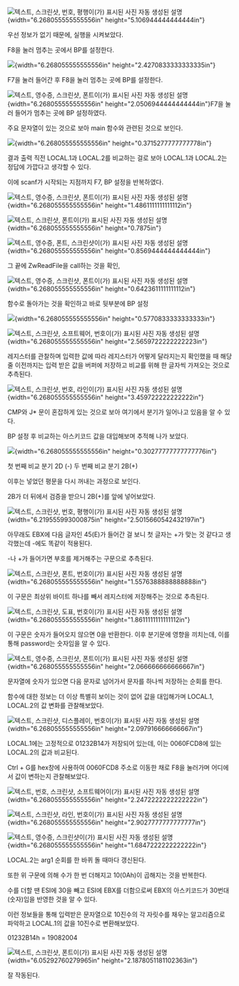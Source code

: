 ![텍스트, 스크린샷, 번호, 평행이(가) 표시된 사진 자동 생성된
설명](media/image1.png){width="6.268055555555556in"
height="5.106944444444444in"}

우선 정보가 없기 때문에, 실행을 시켜보았다.

F8을 눌러 멈추는 곳에서 BP를 설정한다.

![](media/image2.png){width="6.268055555555556in"
height="2.4270833333333335in"}

F7을 눌러 들어간 후 F8을 눌러 멈추는 곳에 BP를 설정한다.

![텍스트, 영수증, 스크린샷, 폰트이(가) 표시된 사진 자동 생성된
설명](media/image3.png){width="6.268055555555556in"
height="2.0506944444444444in"}F7을 눌러 들어가 멈추는 곳에 BP
설정하였다.

주요 문자열이 있는 것으로 보아 main 함수와 관련된 것으로 보인다.

![](media/image4.png){width="6.268055555555556in"
height="0.3715277777777778in"}

결과 출력 직전 LOCAL.1과 LOCAL.2를 비교하는 걸로 보아 LOCAL.1과
LOCAL.2는 정답에 가깝다고 생각할 수 있다.

이에 scanf가 시작되는 지점까지 F7, BP 설정을 반복하였다.

![텍스트, 영수증, 스크린샷, 폰트이(가) 표시된 사진 자동 생성된
설명](media/image5.png){width="6.268055555555556in"
height="1.4861111111111112in"}

![텍스트, 스크린샷, 폰트이(가) 표시된 사진 자동 생성된
설명](media/image6.png){width="6.268055555555556in" height="0.7875in"}

![텍스트, 영수증, 폰트, 스크린샷이(가) 표시된 사진 자동 생성된
설명](media/image7.png){width="6.268055555555556in"
height="0.8569444444444444in"}

그 끝에 ZwReadFile을 call하는 것을 확인,

![텍스트, 영수증, 스크린샷, 폰트이(가) 표시된 사진 자동 생성된
설명](media/image8.png){width="6.268055555555556in"
height="0.6423611111111112in"}

함수로 돌아가는 것을 확인하고 바로 뒷부분에 BP 설정

![](media/image9.png){width="6.268055555555556in"
height="0.5770833333333333in"}

![텍스트, 스크린샷, 소프트웨어, 번호이(가) 표시된 사진 자동 생성된
설명](media/image10.png){width="6.268055555555556in"
height="2.5659722222222223in"}

레지스터를 관찰하며 입력한 값에 따라 레지스터가 어떻게 달라지는지
확인했을 때 해당 줄 이전까지는 입력 받은 값을 버퍼에 저장하고 비교를
위해 한 글자씩 가져오는 것으로 추측된다.

![텍스트, 스크린샷, 번호, 라인이(가) 표시된 사진 자동 생성된
설명](media/image11.png){width="6.268055555555556in"
height="3.459722222222222in"}

CMP와 J\* 문이 혼잡하게 있는 것으로 보아 여기에서 분기가 일어나고 있음을
알 수 있다.

BP 설정 후 비교하는 아스키코드 값을 대입해보며 추적해 나가 보았다.

![](media/image12.png){width="6.268055555555556in"
height="0.30277777777777776in"}

첫 번째 비교 분기 2D (-) 두 번째 비교 분기 2B(+)

이후는 넣었던 평문을 다시 꺼내는 과정으로 보인다.

2B가 더 뒤에서 검증을 받으니 2B(+)를 앞에 넣어보았다.

![텍스트, 스크린샷, 번호, 평행이(가) 표시된 사진 자동 생성된
설명](media/image13.png){width="6.219555993000875in"
height="2.5015660542432197in"}

아무래도 EBX에 다음 글자인 45(E)가 들어간 걸 보니 첫 글자는 +가 맞는 것
같다고 생각했는데 -에도 똑같이 적용된다.

-나 +가 들어가면 부호를 제거해주는 구문으로 추측된다.

![텍스트, 스크린샷, 폰트, 번호이(가) 표시된 사진 자동 생성된
설명](media/image14.png){width="6.268055555555556in"
height="1.5576388888888888in"}

이 구문은 최상위 바이트 하나를 빼서 레지스터에 저장해주는 것으로
추측된다.

![텍스트, 스크린샷, 도표, 번호이(가) 표시된 사진 자동 생성된
설명](media/image15.png){width="6.268055555555556in"
height="1.8611111111111112in"}

이 구문은 숫자가 들어오지 않으면 0을 반환한다. 이후 분기문에 영향을
끼치는데, 이를 통해 password는 숫자임을 알 수 있다.

![텍스트, 영수증, 스크린샷, 폰트이(가) 표시된 사진 자동 생성된
설명](media/image16.png){width="6.268055555555556in"
height="2.066666666666667in"}

문자열에 숫자가 있으면 다음 문자로 넘어가서 문자를 하나씩 저장하는
순회를 한다.

함수에 대한 정보는 더 이상 특별히 보이는 것이 없어 값을 대입해가며
LOCAL.1, LOCAL.2의 값 변화를 관찰해보았다.

![텍스트, 스크린샷, 디스플레이, 번호이(가) 표시된 사진 자동 생성된
설명](media/image17.png){width="6.268055555555556in"
height="2.097916666666667in"}

LOCAL.1에는 고정적으로 01232B14가 저장되어 있는데, 이는 0060FCD8에 있는
LOCAL.2의 값과 비교된다.

Ctrl + G를 hex창에 사용하여 0060FCD8 주소로 이동한 채로 F8을 눌러가며
어디에서 값이 변하는지 관찰해보았다.

![텍스트, 번호, 스크린샷, 소프트웨어이(가) 표시된 사진 자동 생성된
설명](media/image18.png){width="6.268055555555556in"
height="2.2472222222222222in"}

![텍스트, 스크린샷, 라인, 번호이(가) 표시된 사진 자동 생성된
설명](media/image19.png){width="6.268055555555556in"
height="2.9027777777777777in"}

![텍스트, 영수증, 스크린샷이(가) 표시된 사진 자동 생성된
설명](media/image20.png){width="6.268055555555556in"
height="1.6847222222222222in"}

LOCAL.2는 arg1 순회를 한 바퀴 돌 때마다 갱신된다.

또한 위 구문에 의해 수가 한 번 더해지고 10(0Ah)이 곱해지는 것을
반복한다.

수를 더할 땐 ESI에 30을 빼고 ESI에 EBX를 더함으로써 EBX의 아스키코드가
30번대(숫자)임을 반영한 것을 알 수 있다.

이런 정보들을 통해 입력받은 문자열으로 10진수의 각 자릿수를 채우는
알고리즘으로 파악하고 LOCAL.1의 값을 10진수로 변환해보았다.

01232B14h = 19082004

![텍스트, 스크린샷, 폰트이(가) 표시된 사진 자동 생성된
설명](media/image21.png){width="6.05292760279965in"
height="2.1878051181102363in"}

잘 작동된다.
